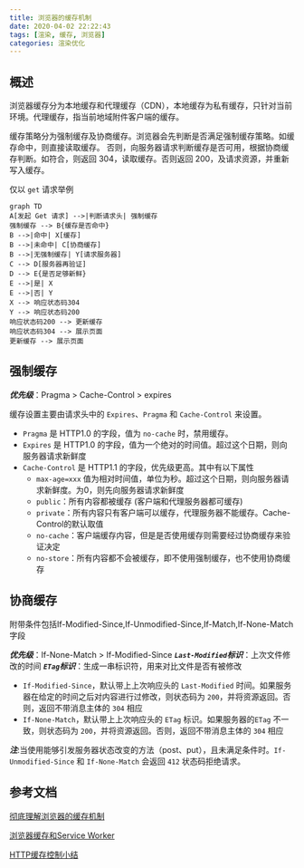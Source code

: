 ```yaml
---
title: 浏览器的缓存机制
date: 2020-04-02 22:22:43
tags: [渲染, 缓存, 浏览器]
categories: 渲染优化
---
```


## 概述
浏览器缓存分为本地缓存和代理缓存（CDN），本地缓存为私有缓存，只针对当前环境。代理缓存，指当前地域附件客户端的缓存。

缓存策略分为强制缓存及协商缓存。浏览器会先判断是否满足强制缓存策略。如缓存命中，则直接读取缓存。
否则，向服务器请求判断缓存是否可用，根据协商缓存判断。如符合，则返回 304，读取缓存。否则返回 200，及请求资源，并重新写入缓存。

仅以 `get` 请求举例
```mermaid
graph TD
A[发起 Get 请求] -->|判断请求头| 强制缓存
强制缓存 --> B{缓存是否命中}
B -->|命中| X[缓存]
B -->|未命中| C[协商缓存]
B -->|无强制缓存| Y[请求服务器]
C --> D[服务器再验证]
D --> E{是否足够新鲜}
E -->|是| X
E -->|否| Y
X --> 响应状态码304
Y --> 响应状态码200
响应状态码200 --> 更新缓存
响应状态码304 --> 展示页面
更新缓存 --> 展示页面
```

## 强制缓存
***优先级***：Pragma > Cache-Control > expires

缓存设置主要由请求头中的 `Expires`、`Pragma` 和 `Cache-Control` 来设置。
- `Pragma` 是 HTTP1.0 的字段，值为 `no-cache` 时，禁用缓存。
- `Expires` 是 HTTP1.0 的字段，值为一个绝对的时间值。超过这个日期，则向服务器请求新鲜度
- `Cache-Control` 是 HTTP1.1 的字段，优先级更高。其中有以下属性
    - `max-age=xxx` 值为相对时间值，单位为秒。超过这个日期，则向服务器请求新鲜度。为0，则先向服务器请求新鲜度
    - `public`：所有内容都被缓存 (客户端和代理服务器都可缓存)
    - `private`：所有内容只有客户端可以缓存，代理服务器不能缓存。Cache-Control的默认取值
    - `no-cache`：客户端缓存内容，但是是否使用缓存则需要经过协商缓存来验证决定
    - `no-store`：所有内容都不会被缓存，即不使用强制缓存，也不使用协商缓存
   
## 协商缓存

附带条件包括If-Modified-Since,If-Unmodified-Since,If-Match,If-None-Match字段

***优先级***：If-None-Match > If-Modified-Since
***`Last-Modified`标识***：上次文件修改的时间
***`ETag`标识***：生成一串标识符，用来对比文件是否有被修改

- `If-Modified-Since`，默认带上上次响应头的 `Last-Modified` 时间。如果服务器在给定的时间之后对内容进行过修改，则状态码为 `200`，并将资源返回。否则，返回不带消息主体的 `304` 相应
- `If-None-Match`，默认带上上次响应头的 `ETag` 标识。如果服务器的`ETag` 不一致，则状态码为 `200`，并将资源返回。否则，返回不带消息主体的 `304` 相应

***注***:当使用能够引发服务器状态改变的方法（post、put），且未满足条件时。`If-Unmodified-Since` 和 `If-None-Match` 会返回 `412` 状态码拒绝请求。

## 参考文档
[彻底理解浏览器的缓存机制](https://heyingye.github.io/2018/04/16/%E5%BD%BB%E5%BA%95%E7%90%86%E8%A7%A3%E6%B5%8F%E8%A7%88%E5%99%A8%E7%9A%84%E7%BC%93%E5%AD%98%E6%9C%BA%E5%88%B6/)

[浏览器缓存和Service Worker](https://www.cnblogs.com/bill-shooting/p/9347441.html)

[HTTP缓存控制小结](https://imweb.io/topic/5795dcb6fb312541492eda8c)
